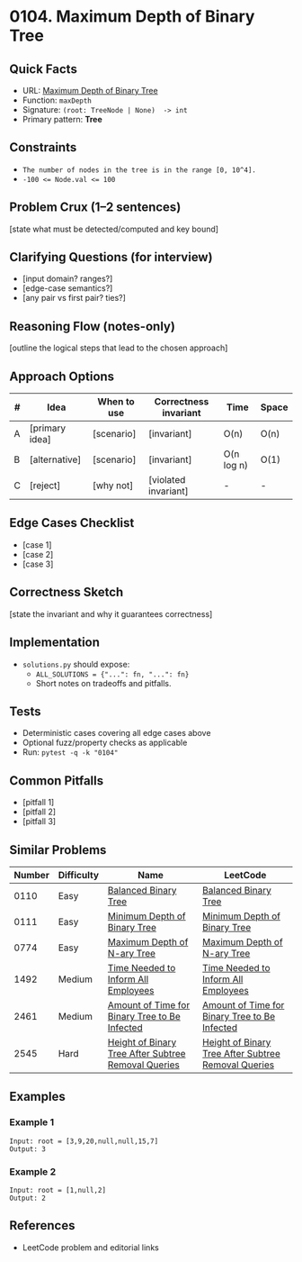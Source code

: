 # 0104. Maximum Depth of Binary Tree

## Quick Facts

- URL: [Maximum Depth of Binary Tree](https://leetcode.com/problems/maximum-depth-of-binary-tree/)
- Function: `maxDepth`
- Signature: `(root: TreeNode | None)  -> int`
- Primary pattern: **Tree**

## Constraints

- `The number of nodes in the tree is in the range [0, 10^4].`
- `-100 <= Node.val <= 100`

## Problem Crux (1–2 sentences)

[state what must be detected/computed and key bound]

## Clarifying Questions (for interview)

- [input domain? ranges?]
- [edge-case semantics?]
- [any pair vs first pair? ties?]

## Reasoning Flow (notes-only)

[outline the logical steps that lead to the chosen approach]

## Approach Options

| # | Idea | When to use | Correctness invariant | Time | Space |
|---|------|-------------|-----------------------|------|-------|
| A | [primary idea] | [scenario] | [invariant] | O(n) | O(n) |
| B | [alternative] | [scenario] | [invariant] | O(n log n) | O(1) |
| C | [reject] | [why not] | [violated invariant] | - | - |

## Edge Cases Checklist

- [case 1]
- [case 2]
- [case 3]

## Correctness Sketch

[state the invariant and why it guarantees correctness]

## Implementation

- `solutions.py` should expose:
  - `ALL_SOLUTIONS = {"...": fn, "...": fn}`
  - Short notes on tradeoffs and pitfalls.

## Tests

- Deterministic cases covering all edge cases above
- Optional fuzz/property checks as applicable
- Run: `pytest -q -k "0104"`

## Common Pitfalls

- [pitfall 1]
- [pitfall 2]
- [pitfall 3]

## Similar Problems

| Number | Difficulty | Name | LeetCode |
|---|---|---|---|
| 0110 | Easy | [Balanced Binary Tree](../0110-balanced-binary-tree/readme.md) | [Balanced Binary Tree](https://leetcode.com/problems/balanced-binary-tree/) |
| 0111 | Easy | [Minimum Depth of Binary Tree](../0111-minimum-depth-of-binary-tree/readme.md) | [Minimum Depth of Binary Tree](https://leetcode.com/problems/minimum-depth-of-binary-tree/) |
| 0774 | Easy | [Maximum Depth of N-ary Tree](../0774-maximum-depth-of-n-ary-tree/readme.md) | [Maximum Depth of N-ary Tree](https://leetcode.com/problems/maximum-depth-of-n-ary-tree/) |
| 1492 | Medium | [Time Needed to Inform All Employees](../1492-time-needed-to-inform-all-employees/readme.md) | [Time Needed to Inform All Employees](https://leetcode.com/problems/time-needed-to-inform-all-employees/) |
| 2461 | Medium | [Amount of Time for Binary Tree to Be Infected](../2461-amount-of-time-for-binary-tree-to-be-infected/readme.md) | [Amount of Time for Binary Tree to Be Infected](https://leetcode.com/problems/amount-of-time-for-binary-tree-to-be-infected/) |
| 2545 | Hard | [Height of Binary Tree After Subtree Removal Queries](../2545-height-of-binary-tree-after-subtree-removal-queries/readme.md) | [Height of Binary Tree After Subtree Removal Queries](https://leetcode.com/problems/height-of-binary-tree-after-subtree-removal-queries/) |

## Examples

### Example 1

```text
Input: root = [3,9,20,null,null,15,7]
Output: 3
```

### Example 2

```text
Input: root = [1,null,2]
Output: 2
```

## References

- LeetCode problem and editorial links
